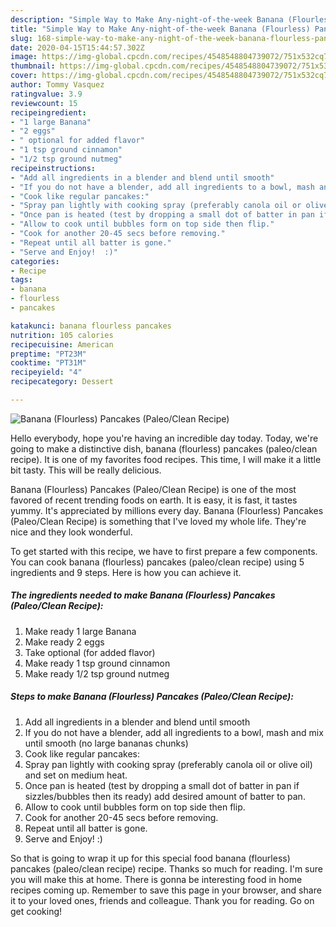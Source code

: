 ```yaml
---
description: "Simple Way to Make Any-night-of-the-week Banana (Flourless) Pancakes (Paleo/Clean Recipe)"
title: "Simple Way to Make Any-night-of-the-week Banana (Flourless) Pancakes (Paleo/Clean Recipe)"
slug: 168-simple-way-to-make-any-night-of-the-week-banana-flourless-pancakes-paleo-clean-recipe
date: 2020-04-15T15:44:57.302Z
image: https://img-global.cpcdn.com/recipes/4548548804739072/751x532cq70/banana-flourless-pancakes-paleoclean-recipe-recipe-main-photo.jpg
thumbnail: https://img-global.cpcdn.com/recipes/4548548804739072/751x532cq70/banana-flourless-pancakes-paleoclean-recipe-recipe-main-photo.jpg
cover: https://img-global.cpcdn.com/recipes/4548548804739072/751x532cq70/banana-flourless-pancakes-paleoclean-recipe-recipe-main-photo.jpg
author: Tommy Vasquez
ratingvalue: 3.9
reviewcount: 15
recipeingredient:
- "1 large Banana"
- "2 eggs"
- " optional for added flavor"
- "1 tsp ground cinnamon"
- "1/2 tsp ground nutmeg"
recipeinstructions:
- "Add all ingredients in a blender and blend until smooth"
- "If you do not have a blender, add all ingredients to a bowl, mash and mix until smooth (no large bananas chunks)"
- "Cook like regular pancakes:"
- "Spray pan lightly with cooking spray (preferably canola oil or olive oil) and set on medium heat."
- "Once pan is heated (test by dropping a small dot of batter in pan if sizzles/bubbles then its ready) add desired amount of batter to pan."
- "Allow to cook until bubbles form on top side then flip."
- "Cook for another 20-45 secs before removing."
- "Repeat until all batter is gone."
- "Serve and Enjoy!  :)"
categories:
- Recipe
tags:
- banana
- flourless
- pancakes

katakunci: banana flourless pancakes 
nutrition: 105 calories
recipecuisine: American
preptime: "PT23M"
cooktime: "PT31M"
recipeyield: "4"
recipecategory: Dessert

---
```



![Banana (Flourless) Pancakes (Paleo/Clean Recipe)](https://img-global.cpcdn.com/recipes/4548548804739072/751x532cq70/banana-flourless-pancakes-paleoclean-recipe-recipe-main-photo.jpg)

Hello everybody, hope you're having an incredible day today. Today, we're going to make a distinctive dish, banana (flourless) pancakes (paleo/clean recipe). It is one of my favorites food recipes. This time, I will make it a little bit tasty. This will be really delicious.



Banana (Flourless) Pancakes (Paleo/Clean Recipe) is one of the most favored of recent trending foods on earth. It is easy, it is fast, it tastes yummy. It's appreciated by millions every day. Banana (Flourless) Pancakes (Paleo/Clean Recipe) is something that I've loved my whole life. They're nice and they look wonderful.


To get started with this recipe, we have to first prepare a few components. You can cook banana (flourless) pancakes (paleo/clean recipe) using 5 ingredients and 9 steps. Here is how you can achieve it.

##### The ingredients needed to make Banana (Flourless) Pancakes (Paleo/Clean Recipe):

1. Make ready 1 large Banana
1. Make ready 2 eggs
1. Take  optional (for added flavor)
1. Make ready 1 tsp ground cinnamon
1. Make ready 1/2 tsp ground nutmeg




##### Steps to make Banana (Flourless) Pancakes (Paleo/Clean Recipe):

1. Add all ingredients in a blender and blend until smooth
1. If you do not have a blender, add all ingredients to a bowl, mash and mix until smooth (no large bananas chunks)
1. Cook like regular pancakes:
1. Spray pan lightly with cooking spray (preferably canola oil or olive oil) and set on medium heat.
1. Once pan is heated (test by dropping a small dot of batter in pan if sizzles/bubbles then its ready) add desired amount of batter to pan.
1. Allow to cook until bubbles form on top side then flip.
1. Cook for another 20-45 secs before removing.
1. Repeat until all batter is gone.
1. Serve and Enjoy!  :)




So that is going to wrap it up for this special food banana (flourless) pancakes (paleo/clean recipe) recipe. Thanks so much for reading. I'm sure you will make this at home. There is gonna be interesting food in home recipes coming up. Remember to save this page in your browser, and share it to your loved ones, friends and colleague. Thank you for reading. Go on get cooking!
